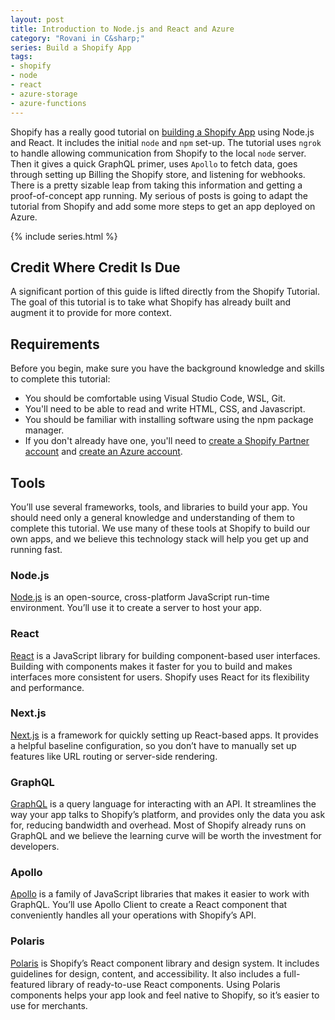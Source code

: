 ```yaml
---
layout: post
title: Introduction to Node.js and React and Azure
category: "Rovani in C&sharp;"
series: Build a Shopify App
tags:
- shopify
- node
- react
- azure-storage
- azure-functions
---
```


Shopify has a really good tutorial on [building a Shopify App](https://shopify.dev/tutorials/build-a-shopify-app-with-node-and-react) using Node.js and React. It includes the initial ```node``` and ```npm``` set-up. The tutorial uses ```ngrok``` to handle allowing communication from Shopify to the local ```node``` server. Then it gives a quick GraphQL primer, uses ```Apollo``` to fetch data, goes through setting up Billing the Shopify store, and listening for webhooks. There is a pretty sizable leap from taking this information and getting a proof-of-concept app running. My serious of posts is going to adapt the tutorial from Shopify and add some more steps to get an app deployed on Azure.

{% include series.html %}

## Credit Where Credit Is Due

A significant portion of this guide is lifted directly from the Shopify Tutorial. The goal of this tutorial is to take what Shopify has already built and augment it to provide for more context.

## Requirements

Before you begin, make sure you have the background knowledge and skills to complete this tutorial:

- You should be comfortable using Visual Studio Code, WSL, Git.
- You'll need to be able to read and write HTML, CSS, and Javascript.
- You should be familiar with installing software using the npm package manager.
- If you don't already have one, you'll need to [create a Shopify Partner account](https://partners.shopify.com/signup) and [create an Azure account](https://azure.microsoft.com/en-us/free/).

## Tools
You’ll use several frameworks, tools, and libraries to build your app. You should need only a general knowledge and understanding of them to complete this tutorial. We use many of these tools at Shopify to build our own apps, and we believe this technology stack will help you get up and running fast.

### Node.js
[Node.js](https://nodejs.org/en/) is an open-source, cross-platform JavaScript run-time environment. You’ll use it to create a server to host your app.

### React
[React](https://reactjs.org/) is a JavaScript library for building component-based user interfaces. Building with components makes it faster for you to build and makes interfaces more consistent for users. Shopify uses React for its flexibility and performance.

### Next.js
[Next.js](https://nextjs.org/) is a framework for quickly setting up React-based apps. It provides a helpful baseline configuration, so you don’t have to manually set up features like URL routing or server-side rendering.

### GraphQL
[GraphQL](https://graphql.org/) is a query language for interacting with an API. It streamlines the way your app talks to Shopify’s platform, and provides only the data you ask for, reducing bandwidth and overhead. Most of Shopify already runs on GraphQL and we believe the learning curve will be worth the investment for developers.

### Apollo
[Apollo](https://www.apollographql.com/) is a family of JavaScript libraries that makes it easier to work with GraphQL. You’ll use Apollo Client to create a React component that conveniently handles all your operations with Shopify’s API.

### Polaris
[Polaris](https://polaris.shopify.com/) is Shopify’s React component library and design system. It includes guidelines for design, content, and accessibility. It also includes a full-featured library of ready-to-use React components. Using Polaris components helps your app look and feel native to Shopify, so it’s easier to use for merchants.